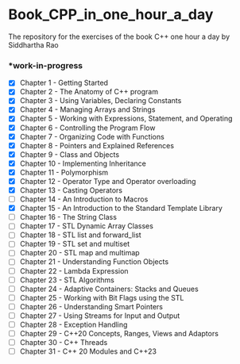 # Book_CPP_in_one_hour_a_day
The repository for the exercises of the book C++ one hour a day by Siddhartha Rao


### *work-in-progress

- [x] Chapter 1 - Getting Started
- [x] Chapter 2 - The Anatomy of C++ program
- [x] Chapter 3 - Using Variables, Declaring Constants
- [x] Chapter 4 - Managing Arrays and Strings
- [x] Chapter 5 - Working with Expressions, Statement, and Operating 
- [x] Chapter 6 - Controlling the Program Flow
- [x] Chapter 7 - Organizing Code with Functions 
- [x] Chapter 8 - Pointers and Explained References 
- [x] Chapter 9 - Class and Objects
- [x] Chapter 10 - Implementing Inheritance 
- [x] Chapter 11 - Polymorphism
- [x] Chapter 12 - Operator Type and Operator overloading 
- [x] Chapter 13 - Casting Operators
- [ ] Chapter 14 - An Introduction to Macros
- [x] Chapter 15 - An Introduction to the Standard Template Library
- [ ] Chapter 16 - The String Class
- [ ] Chapter 17 - STL Dynamic Array Classes
- [ ] Chapter 18 - STL list and forward_list
- [ ] Chapter 19 - STL set and multiset
- [ ] Chapter 20 - STL map and multimap
- [ ] Chapter 21 - Understanding Function Objects
- [ ] Chapter 22 - Lambda Expression
- [ ] Chapter 23 - STL Algorithms 
- [ ] Chapter 24 - Adaptive Containers: Stacks and Queues 
- [ ] Chapter 25 - Working with Bit Flags using the STL
- [ ] Chapter 26 - Understanding Smart Pointers
- [ ] Chapter 27 - Using Streams for Input and Output 
- [ ] Chapter 28 - Exception Handling 
- [ ] Chapter 29 - C++20 Concepts, Ranges, Views and Adaptors
- [ ] Chapter 30 - C++ Threads
- [ ] Chapter 31 - C++ 20 Modules and C++23
